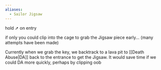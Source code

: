 ```yaml
---
aliases:
  - Sailor Jigsaw
---
```

hold ➚ on entry

if only you could clip into the cage to grab the Jigsaw piece early... (many attempts have been made)

Currently when we grab the key, we backtrack to a lava pit to [[Death Abuse|DA]] back to the entrance to get the Jigsaw. It would save time if we could DA more quickly, perhaps by clipping oob